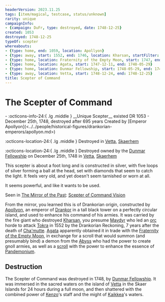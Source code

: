 ```yaml
---
headerVersion: 2023.11.25
tags: [item/magical, testcase, status/unknown]
rarity: unique
campaignInfo:
- {campaign: DuFr, type: destroyed, date: 1748-12-25}
created: 1053
destroyed: 1748-12-25
typeOf: scepter
whereabouts:
- {type: home, end: 1059, location: Apollyon}
- {type: away, start: 1552, end: 1746, location: Kharsan, startFilter: ''}
- {type: home, location: Fraternity of the Empty Moon, start: 1747, end: 1747-12-11}
- {type: home, location: Agata, start: 1747-12-11, end: 1748-05-29}
- {type: home, location: Dunmar Fellowship, start: 1748-05-29, end: 1748-12-24}
- {type: away, location: Vetta, start: 1748-12-24, end: 1748-12-25}
title: Scepter of Command
---
```

# The Scepter of Command
<div class="grid cards ext-narrow-margin ext-one-column" markdown>
- :octicons-info-24:{ .lg .middle } __Unique Scepter__  
   existed DR 1053 - December 25th, 1748, destroyed after 695 years  
   Created by [Emperor Apollyon](<../../people/historical-figures/drankorian-emperors/apollyon.md>)  
</div>

:octicons-location-24:{ .lg .middle } Destroyed in [Vetta](<../../gazetteer/western-green-sea/skaerhem/vetta.md>), [Skaerhem](<../../gazetteer/western-green-sea/skaerhem/skaerhem.md>)



:octicons-location-24:{ .lg .middle } Destroyed owned by the [Dunmar Fellowship](<../../people/pcs/dunmar-fellowship/dunmar-fellowship.md>) on December 25th, 1748 in [Vetta](<../../gazetteer/western-green-sea/skaerhem/vetta.md>), [Skaerhem](<../../gazetteer/western-green-sea/skaerhem/skaerhem.md>)  


This scepter is about a foot long and is constructed in silver, with five loops of silver forming a ball at the head, set with diamonds that seem to catch the light. It feels very old, and yet doesn't seem tarnished or worn at all. 

It seems powerful, and like it wants to be used.


Seen in [The Mirror of the Past](<../../campaigns/dunmari-frontier/treasure/treasure-from-stormcaller-tower/the-mirror-of-the-past.md>): [Scepter of Command Vision](<../../campaigns/dunmari-frontier/mirror-visions/scepter-of-command-vision.md>)

From the mirror, you learned this is of Drankorian origin, constructed by [Apollyon](<../../people/historical-figures/drankorian-emperors/apollyon.md>), an emperor of [Drankor](<../../history/drankorian-era/drankor.md>) in a tall black tower on a perfectly circular island, and used to enhance his command of his armies. It was carried by the fire giant who destroyed [Kharsan](<../../gazetteer/greater-dunmar/dunmari-basin/kharsan.md>), you presume [Mavdyr](<../../people/historical-figures/mavdyr.md>) who led an [orc](<../../species/children-of-the-embodied-gods/orcs/orcs.md>) horde to attack [Tokra](<../../gazetteer/greater-dunmar/realms/dunmar/central-dunmar/tokra/tokra.md>) in 1552 by the Drankorian Reckoning, 7 years after the death of [Cha'mutte](<../../people/extraplanar-powers/cha-mutte.md>). [Agata](<../../people/fey/agata.md>) apparently obtained it in trade with the [Fraternity of the Empty Moon](<../../groups/fraternity-of-the-empty-moon.md>), in exchange for a scroll that would summon (and presumably bind) a demon from the [Abyss](<../../cosmology/multiverse/spiritual-realms/primal-realms/abyss.md>) who had the power to create gnoll armies, as well as a [scroll](<../../campaigns/dunmari-frontier/treasure/treasure-from-tokra/pandemonium-scroll.md>) with the power to enhance the essence of [Pandemonium](<../../cosmology/multiverse/spiritual-realms/primal-realms/pandemonium.md>). 



## Destruction
The Scepter of Command was destroyed in 1748, by [Dunmar Fellowship](<../../people/pcs/dunmar-fellowship/dunmar-fellowship.md>). It was immersed in the sacred waters on the island of [Vetta](<../../gazetteer/western-green-sea/skaerhem/vetta.md>) in the Skaer Islands for 24 hours during a full moon, and then shattered with the combined power of [Kenzo](<../../people/pcs/dunmar-fellowship/kenzo.md>)'s staff and the might of [Kaikkea](<../../cosmology/gods/incorporeal-gods/kaikkea.md>)'s waters. 


